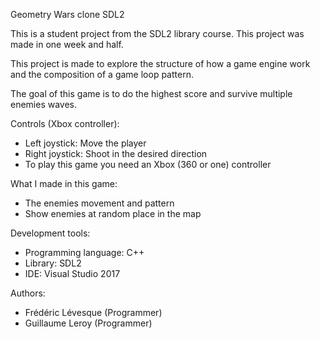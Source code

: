 Geometry Wars clone SDL2

This is a student project from the SDL2 library course. This project was made in one week and half.

This project is made to explore the structure of how a game engine work and the composition of a game loop pattern.  

The goal of this game is to do the highest score and survive multiple enemies waves.

Controls (Xbox controller):

- Left joystick: Move the player
- Right joystick: Shoot in the desired direction
- To play this game you need an Xbox (360 or one) controller

What I made in this game:

- The enemies movement and pattern
- Show enemies at random place in the map

Development tools:

- Programming language: C++
- Library: SDL2
- IDE: Visual Studio 2017

Authors:

- Frédéric Lévesque (Programmer)
- Guillaume Leroy (Programmer)
